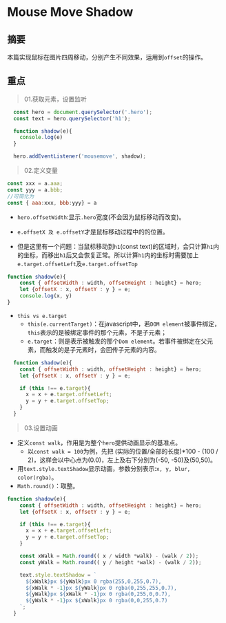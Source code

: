 # Mouse Move Shadow

## 摘要

本篇实现鼠标在图片四周移动，分别产生不同效果，运用到`offset`的操作。

## 重点

>01.获取元素，设置监听

```javascript
  const hero = document.querySelector('.hero');
  const text = hero.querySelector('h1');

  function shadow(e){
	console.log(e)
  }

  hero.addEventListener('mousemove', shadow);
```


>02.定义变量

  ```javascript
  const xxx = a.aaa;
  const yyy = a.bbb;
  //可简化为
  const { aaa:xxx, bbb:yyy} = a
  ```

- `hero.offsetWidth`:显示`.hero`宽度(不会因为鼠标移动而改变)。

- `e.offsetX 及 e.offsetY`才是鼠标移动过程中的的位置。
- 但是这里有一个问题：当鼠标移动到`h1`(const text)的区域时，会只计算`h1`内的坐标，而移出`h1`后又会恢复正常。所以计算`h1`内的坐标时需要加上`e.target.offsetLeft`及`e.target.offsetTop`

```javascript
function shadow(e){
	const { offsetWidth : width, offsetHeight : height} = hero;
    let {offsetX : x, offsetY : y } = e;
    console.log(x, y)
}
```



- `this vs e.target`
  - `this(e.currentTarget)`：在javascript中，若`DOM element`被事件绑定，`this`表示的是被绑定事件的那个元素，不是子元素；
  - `e.target`：则是表示被触发的那个`Dom element`。若事件被绑定在父元素，而触发的是子元素时，会回传子元素的内容。

```javascript
  function shadow(e){
    const { offsetWidth : width, offsetHeight : height} = hero;
    let {offsetX : x, offsetY : y } = e;

    if (this !== e.target){
      x = x + e.target.offsetLeft;
      y = y + e.target.offsetTop;
    }
  }
```

>03.设置动画

- 定义`const walk`，作用是为整个`hero`提供动画显示的基准点。
  - 以`const walk = 100`为例，先把 (实际的位置/全部的长度)*100 - (100 / 2)，这样会以中心点为(0.0)，左上及右下分別为(-50, -50)及(50,50)。
- 用`text.style.textShadow`显示动画，参数分别表示:`x, y, blur, color(rgba)`。
- `Math.round()`：取整。

```javascript
function shadow(e){
    const { offsetWidth : width, offsetHeight : height} = hero;
    let {offsetX : x, offsetY : y } = e;

    if (this !== e.target){
      x = x + e.target.offsetLeft;
      y = y + e.target.offsetTop;
    }

    const xWalk = Math.round(( x / width *walk) - (walk / 2));
    const yWalk = Math.round(( y / height *walk) - (walk / 2));

    text.style.textShadow = `
      ${xWalk}px ${yWalk}px 0 rgba(255,0,255,0.7),
      ${xWalk * -1}px ${yWalk}px 0 rgba(0,255,255,0.7),
      ${yWalk}px ${xWalk * -1}px 0 rgba(0,255,0,0.7),
      ${yWalk * -1}px ${xWalk}px 0 rgba(0,0,255,0.7)
    `;
  }
```


